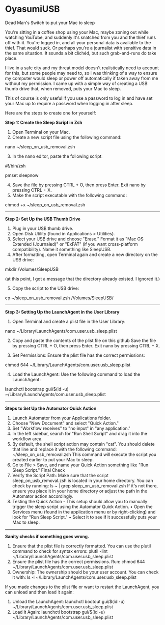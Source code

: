 # OyasumiUSB
Dead Man's Switch to put your Mac to sleep

You're sitting in a coffee shop using your Mac, maybe zoning out while watching YouTube, and suddenly it's snatched from you and the thief runs off with it.  You're logged in, and all your personal data is available to the thief.  That would suck.  Or perhaps you're a journalist with sensitive data in the same situation.  It sounds a bit clichéd, but such grab-and-runs do take place.

I live in a safe city and my threat model doesn't realistically need to account for this, but some people may need to, so I was thinking of a way to ensure my computer would sleep or power off automatically if taken away from me without my permission. 
I came up with a simple way of creating a USB thumb drive that, when removed, puts your Mac to sleep.

This of course is only useful if you use a password to log in and have set your Mac up to require a password when logging in after sleep.

Here are the steps to create one for yourself:  

**Step 1: Create the Sleep Script in Zsh**
1.	Open Terminal on your Mac.
2.	Create a new script file using the following command:
		
nano ~/sleep_on_usb_removal.zsh

3.	In the nano editor, paste the following script:
		
#!/bin/zsh 

pmset sleepnow

4.	Save the file by pressing CTRL + O, then press Enter. Exit nano by pressing CTRL + X.
5.	Make the script executable with the following command:
		
chmod +x ~/sleep_on_usb_removal.zsh

__________

**Step 2: Set Up the USB Thumb Drive**
1.	Plug in your USB thumb drive.
2.	Open Disk Utility (found in Applications > Utilities).
3.	Select your USB drive and choose "Erase." Format it as "Mac OS Extended (Journaled)" or "ExFAT" (if you want cross-platform compatibility). Name it something like SleepUSB.
4.	After formatting, open Terminal again and create a new directory on the USB drive:
		
mkdir /Volumes/SleepUSB

(at this point, I got a message that the directory already existed.  I ignored it.)

5.	Copy the script to the USB drive:
		
cp ~/sleep_on_usb_removal.zsh /Volumes/SleepUSB/

__________

**Step 3: Setting Up the LaunchAgent in the User Library**
1.	Open Terminal and create a plist file in the User Library:
		
nano ~/Library/LaunchAgents/com.user.usb_sleep.plist

2.	Copy and paste the contents of the plist file on this github
Save the file by pressing CTRL + O, then press Enter. Exit nano by pressing CTRL + X.

3.	Set Permissions: Ensure the plist file has the correct permissions:
		
chmod 644 ~/Library/LaunchAgents/com.user.usb_sleep.plist

4.	Load the LaunchAgent: Use the following command to load the LaunchAgent:
		
launchctl bootstrap gui/$(id -u) ~/Library/LaunchAgents/com.user.usb_sleep.plist

__________

**Steps to Set Up the Automator Quick Action**
1.	Launch Automator from your Applications folder.
2.	Choose "New Document" and select "Quick Action."
3.	Set "Workflow receives" to "no input" in "any application."
4.	In the left sidebar, search for "Run Shell Script" and drag it into the workflow area.
5.	By default, the shell script action may contain "cat". You should delete that line and replace it with the following command:
~/sleep_on_usb_removal.zsh
This command will execute the script you created earlier to put your Mac to sleep.
6.	Go to File > Save, and name your Quick Action something like "Run Sleep Script."
Final Check
7.  Verify the Script Path: Make sure that the script sleep_on_usb_removal.zsh is located in your home directory. You can check by running:
ls ~ | grep sleep_on_usb_removal.zsh
If it's not there, ensure you place it in your home directory or adjust the path in the Automator action accordingly.
8.  Testing the Quick Action - This setup should allow you to manually trigger the sleep script using the Automator Quick Action. 
	•	Open the Services menu (found in the application menu or by right-clicking) and look for "Run Sleep Script."
	•	Select it to see if it successfully puts your Mac to sleep.

__________

**Sanity checks if something goes wrong.**
1. Ensure that the plist file is correctly formatted. You can use the plutil command to check for syntax errors:
plutil -lint ~/Library/LaunchAgents/com.user.usb_sleep.plist
2. Ensure the plist file has the correct permissions. Run:
chmod 644 ~/Library/LaunchAgents/com.user.usb_sleep.plist
3. Ownership: The ownership should be your user account. You can check it with:
ls -l ~/Library/LaunchAgents/com.user.usb_sleep.plist

If you made changes to the plist file or want to restart the LaunchAgent, you can unload and then load it again:
1.	Unload the LaunchAgent:
launchctl bootout gui/$(id -u) ~/Library/LaunchAgents/com.user.usb_sleep.plist
2.	Load it Again:
launchctl bootstrap gui/$(id -u) ~/Library/LaunchAgents/com.user.usb_sleep.plist
